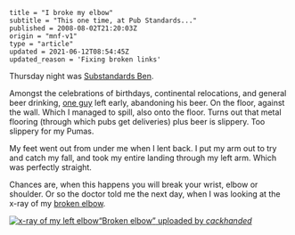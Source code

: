 ```
title = "I broke my elbow"
subtitle = "This one time, at Pub Standards..."
published = 2008-08-02T21:20:03Z
origin = "mnf-v1"
type = "article"
updated = 2021-06-12T08:54:45Z
updated_reason = 'Fixing broken links'
```

Thursday night was [Substandards Ben][ben].


Amongst the celebrations of birthdays, continental relocations, and general
beer drinking, [one guy][da] left early, abandoning his beer. On the floor,
against the wall. Which I managed to spill, also onto the floor. Turns out
that metal flooring (through which pubs get deliveries) plus beer is slippery.
Too slippery for my Pumas.

My feet went out from under me when I lent back. I put my arm out to try and
catch my fall, and took my entire landing through my left arm. Which was
perfectly straight.

Chances are, when this happens you will break your wrist, elbow or shoulder.
Or so the doctor told me the next day, when I was looking at the x-ray of my
[broken elbow][be].


<div class='image'>
  <a href='https://www.flickr.com/photos/mn_francis/2721534273/'><img 
      src='https://farm4.static.flickr.com/3285/2721534273_508047121e.jpg'
      alt='x-ray of my left elbow'
    ><span><q>Broken elbow</q> uploaded by <cite>cackhanded</cite></span
  ></a>
</div>


[ben]: https://archive.upcoming.org/event/945550
[da]: https://www.dannyamey.com
[be]: http://orthopedics.about.com/cs/elbow/g/radialhead.htm
